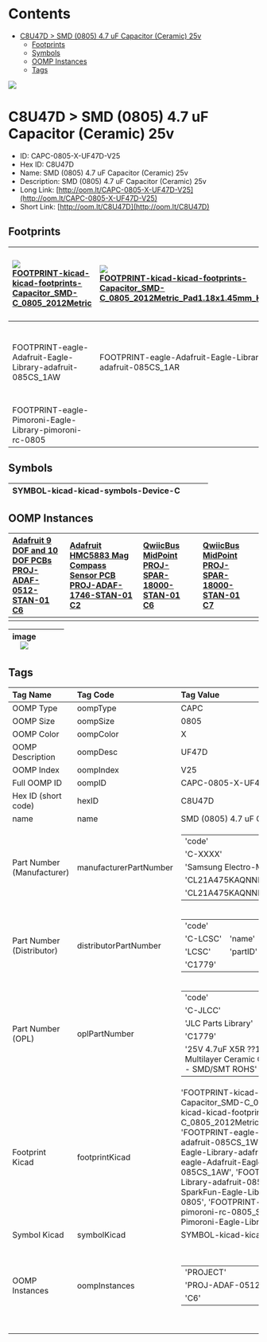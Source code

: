 



Contents
========

* [C8U47D > SMD (0805) 4.7 uF Capacitor (Ceramic) 25v](#c8u47d--smd-0805-47-uf-capacitor-ceramic-25v)
	* [Footprints](#footprints)
	* [Symbols](#symbols)
	* [OOMP Instances](#oomp-instances)
	* [Tags](#tags)
  
![][im]
# C8U47D > SMD (0805) 4.7 uF Capacitor (Ceramic) 25v

- ID: CAPC-0805-X-UF47D-V25
- Hex ID: C8U47D
- Name: SMD (0805) 4.7 uF Capacitor (Ceramic) 25v
- Description: SMD (0805) 4.7 uF Capacitor (Ceramic) 25v
- Long Link: [http://oom.lt/CAPC-0805-X-UF47D-V25](http://oom.lt/CAPC-0805-X-UF47D-V25)
- Short Link: [http://oom.lt/C8U47D](http://oom.lt/C8U47D)

## Footprints
  

|[![](https://raw.githubusercontent.com/oomlout/oomlout_OOMP_eda_V2/FOOTPRINT/kicad/kicad-footprints/Capacitor_SMD/C_0805_2012Metric/main/image_140.png)<br>FOOTPRINT-kicad-kicad-footprints-Capacitor_SMD-C_0805_2012Metric](https://github.com/oomlout/oomlout_OOMP_eda_V2/FOOTPRINT/kicad/kicad-footprints/Capacitor_SMD/C_0805_2012Metric/tree/main/)|[![](https://raw.githubusercontent.com/oomlout/oomlout_OOMP_eda_V2/FOOTPRINT/kicad/kicad-footprints/Capacitor_SMD/C_0805_2012Metric_Pad1.18x1.45mm_HandSolder/main/image_140.png)<br>FOOTPRINT-kicad-kicad-footprints-Capacitor_SMD-C_0805_2012Metric_Pad1.18x1.45mm_HandSolder](https://github.com/oomlout/oomlout_OOMP_eda_V2/FOOTPRINT/kicad/kicad-footprints/Capacitor_SMD/C_0805_2012Metric_Pad1.18x1.45mm_HandSolder/tree/main/)|![]()<br>FOOTPRINT-eagle-Adafruit-Eagle-Library-adafruit-085CS_1W|![]()<br>FOOTPRINT-eagle-Adafruit-Eagle-Library-adafruit-085CS_1R|
| :--- | :--- | :--- | :--- |
|![]()<br>FOOTPRINT-eagle-Adafruit-Eagle-Library-adafruit-085CS_1AW|![]()<br>FOOTPRINT-eagle-Adafruit-Eagle-Library-adafruit-085CS_1AR|![]()<br>FOOTPRINT-eagle-SparkFun-Eagle-Libraries-SparkFun-Capacitors-0805|![]()<br>FOOTPRINT-eagle-Pimoroni-Eagle-Library-pimoroni-rc-0805_SENSE|
|![]()<br>FOOTPRINT-eagle-Pimoroni-Eagle-Library-pimoroni-rc-0805||||

## Symbols
  

|![]()<br>SYMBOL-kicad-kicad-symbols-Device-C||||
| :--- | :--- | :--- | :--- |

## OOMP Instances
  

|[Adafruit 9 DOF and 10 DOF PCBs<br>PROJ-ADAF-0512-STAN-01<br>C6](https://github.com/oomlout/oomlout_OOMP_projects_V2/PROJ/ADAF/0512/STAN/01/tree/main/)|[Adafruit HMC5883 Mag Compass Sensor PCB<br>PROJ-ADAF-1746-STAN-01<br>C2](https://github.com/oomlout/oomlout_OOMP_projects_V2/PROJ/ADAF/1746/STAN/01/tree/main/)|[QwiicBus MidPoint<br>PROJ-SPAR-18000-STAN-01<br>C6](https://github.com/oomlout/oomlout_OOMP_projects_V2/PROJ/SPAR/18000/STAN/01/tree/main/)|[QwiicBus MidPoint<br>PROJ-SPAR-18000-STAN-01<br>C7](https://github.com/oomlout/oomlout_OOMP_projects_V2/PROJ/SPAR/18000/STAN/01/tree/main/)|
| :--- | :--- | :--- | :--- |
|||||
  

|image<br>[![](https://raw.githubusercontent.com/oomlout/oomlout_OOMP_parts_V2/CAPC/0805/X/UF47D/V25/main/image_140.jpg)](https://github.com/oomlout/oomlout_OOMP_parts_V2/CAPC/0805/X/UF47D/V25/tree/main/image.jpg)||||
| :---: | :---: | :---: | :---: |

## Tags
  

|Tag Name|Tag Code|Tag Value|
| :--- | :--- | :--- |
|OOMP Type|oompType|CAPC|
|OOMP Size|oompSize|0805|
|OOMP Color|oompColor|X|
|OOMP Description|oompDesc|UF47D|
|OOMP Index|oompIndex|V25|
|Full OOMP ID|oompID|CAPC-0805-X-UF47D-V25|
|Hex ID (short code)|hexID|C8U47D|
|name|name|SMD (0805) 4.7 uF Capacitor (Ceramic) 25v|
|Part Number (Manufacturer)|manufacturerPartNumber|<table><tr><td>'code'</td></tr><tr><td> 'C-XXXX'</td><td> 'name'</td></tr><tr><td> 'Samsung Electro-Mechanics'</td><td> 'partID'</td></tr><tr><td> 'CL21A475KAQNNNE'</td><td> 'partName'</td></tr><tr><td> 'CL21A475KAQNNNE'</td></tr></table>|
|Part Number (Distributor)|distributorPartNumber|<table><tr><td>'code'</td></tr><tr><td> 'C-LCSC'</td><td> 'name'</td></tr><tr><td> 'LCSC'</td><td> 'partID'</td></tr><tr><td> 'C1779'</td></tr></table>|
|Part Number (OPL)|oplPartNumber|<table><tr><td>'code'</td></tr><tr><td> 'C-JLCC'</td><td> 'name'</td></tr><tr><td> 'JLC Parts Library'</td><td> 'partID'</td></tr><tr><td> 'C1779'</td><td> 'partName'</td></tr><tr><td> '25V 4.7uF X5R ??10% 0805  Multilayer Ceramic Capacitors MLCC - SMD/SMT ROHS'</td></tr></table>|
|Footprint Kicad|footprintKicad|'FOOTPRINT-kicad-kicad-footprints-Capacitor_SMD-C_0805_2012Metric', 'FOOTPRINT-kicad-kicad-footprints-Capacitor_SMD-C_0805_2012Metric_Pad1.18x1.45mm_HandSolder', 'FOOTPRINT-eagle-Adafruit-Eagle-Library-adafruit-085CS_1W', 'FOOTPRINT-eagle-Adafruit-Eagle-Library-adafruit-085CS_1R', 'FOOTPRINT-eagle-Adafruit-Eagle-Library-adafruit-085CS_1AW', 'FOOTPRINT-eagle-Adafruit-Eagle-Library-adafruit-085CS_1AR', 'FOOTPRINT-eagle-SparkFun-Eagle-Libraries-SparkFun-Capacitors-0805', 'FOOTPRINT-eagle-Pimoroni-Eagle-Library-pimoroni-rc-0805_SENSE', 'FOOTPRINT-eagle-Pimoroni-Eagle-Library-pimoroni-rc-0805'|
|Symbol Kicad|symbolKicad|SYMBOL-kicad-kicad-symbols-Device-C|
|OOMP Instances|oompInstances|<table><tr><td>'PROJECT'</td></tr><tr><td> 'PROJ-ADAF-0512-STAN-01'</td><td> 'ID'</td></tr><tr><td> 'C6'</td></tr></table></td><td> <table><tr><td>'PROJECT'</td></tr><tr><td> 'PROJ-ADAF-1746-STAN-01'</td><td> 'ID'</td></tr><tr><td> 'C2'</td></tr></table></td><td> <table><tr><td>'PROJECT'</td></tr><tr><td> 'PROJ-SPAR-18000-STAN-01'</td><td> 'ID'</td></tr><tr><td> 'C6'</td></tr></table></td><td> <table><tr><td>'PROJECT'</td></tr><tr><td> 'PROJ-SPAR-18000-STAN-01'</td><td> 'ID'</td></tr><tr><td> 'C7'</td></tr></table>|
||||



[im]: image_450.jpg
